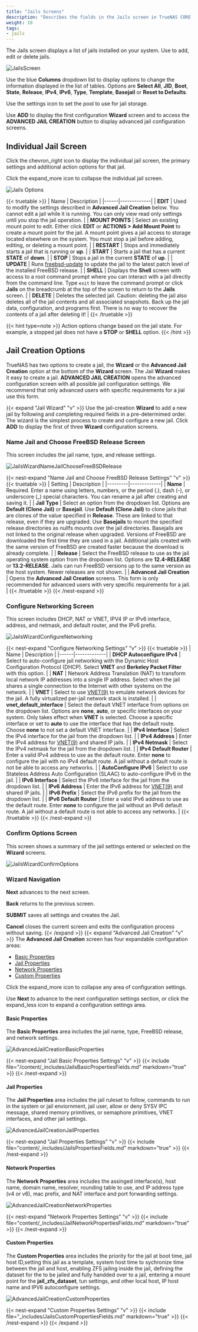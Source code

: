 ```yaml
---
title: "Jails Screens"
description: "Describes the fields in the Jails screen in TrueNAS CORE."
weight: 10
tags:
- jails
---
```


The Jails screen displays a list of jails installed on your system. Use to add, edit or delete jails.

![JailsScreen](/images/CORE/Jails/JailsScreen.png "Jails Screen")

Use the blue **Columns** dropdown list to display options to change the information displayed in the list of tables. Options are **Select All**, **JID**, **Boot**, **State**, **Release**, **IPv4**, **IPv6**, **Type**, **Template**, **Basejail** or **Reset to Defaults**.

Use the <span class="material-icons">settings</span> icon to set the pool to use for jail storage.

Use **ADD** to display the first configuration **Wizard** screen and to access the **ADVANCED JAIL CREATION** button to display advanced jail configuration screens.

## Individual Jail Screen

Click the <span class="material-icons">chevron_right</span> icon to display the individual jail screen, the primary settings and additional action options for that jail.

Click the <span class="material-icons">expand_more</span> icon to collapse the individual jail screen.

![Jails Options](/images/CORE/Jails/JailsOptions.png "Jails Options")

{{< truetable >}}
| Name | Description |
|------|-------------|
| **EDIT** | Used to modify the settings described in **Advanced Jail Creation** below. You cannot edit a jail while it is running. You can only view read only settings until you stop the jail operation. |
| **MOUNT POINTS** | Select an existing mount point to edit. Either click **EDIT** or **ACTIONS > Add Mount Point** to create a mount point for the jail. A mount point gives a jail access to storage located elsewhere on the system. You must stop a jail before adding, editing, or deleting a mount point. |
| **RESTART** | Stops and immediately starts a jail that is running or **up**. |
| **START** | Starts a jail that has a current **STATE** of **down**. |
| **STOP** | Stops a jail in the current **STATE** of **up**. |
| **UPDATE** | Runs [freebsd-update](https://www.freebsd.org/cgi/man.cgi?query=freebsd-update) to update the jail to the latest patch level of the installed FreeBSD release. |
| **SHELL** | Displays the **Shell** screen with access to a root command prompt where you can interact with a jail directly from the command line. Type `exit` to leave the command prompt or click **Jails** on the breadcrumb at the top of the screen to return to the **Jails** screen. |
| **DELETE** | Deletes the selected jail. Caution: deleting the jail also deletes all of the jail contents and all associated snapshots. Back up the jail data, configuration, and programs first. There is no way to recover the contents of a jail after deleting it! |
{{< /truetable >}}

{{< hint type=note >}}
Action options change based on the jail state. For example, a stopped jail does not have a **STOP** or **SHELL** option.
{{< /hint >}}

## Jail Creation Options
TrueNAS has two options to create a jail, the **Wizard** or the **Advanced Jail Creation** option at the bottom of the **Wizard** screen.
The Jail **Wizard** makes it easy to create a jail.
**ADVANCED JAIL CREATION** opens the advanced configuration screen with all possible jail configuration settings. 
We recommend that only advanced users with specific requirements for a jial use this form.

{{< expand "Jail Wizard" "v" >}}
Use the jail-creation **Wizard** to add a new jail by following and completing required fields in a pre-determimed order. 
The wizard is the simplest process to create and configure a new jail.
Click **ADD** to display the first of three **Wizard** configuration screens.

### Name Jail and Choose FreeBSD Release Screen
This screen includes the jail name, type, and release settings.

![JailsWizardNameJailChooseFreeBSDRelease](/images/CORE/Jails/JailsWizardNameJailChooseFreeBSDRelease.png "Jails Wizard NameJail Choose FreeBSD Release")

{{< nest-expand "Name Jail and Choose FreeBSD Release Settings" "v" >}}
{{< truetable >}}
| Setting | Description |
|---------|-------------|
| **Name** | Required. Enter a name using letters, numbers, or the period (.), dash (-), or underscore (_) special characters. You can rename a jail after creating and saving it. |
| **Jail Type** | Select an option from the dropdown list. Options are **Default (Clone Jail)** or **Basejail**. Use **Default (Clone Jail)** to clone jails that are clones of the value specified in **Release**. These are linked to that release, even if they are upgraded. Use **Basejails** to mount the specified release directories as nullfs mounts over the jail directories. Basejails are not linked to the original release when upgraded. Versions of FreeBSD are downloaded the first time they are used in a jail. Additional jails created with the same version of FreeBSD are created faster because the download is already complete. |
| **Release** | Select the FreeBSD release to use as the jail operating system option from the dropdown list. Options are **12.4-RELEASE** or **13.2-RELEASE**. Jails can run FreeBSD versions up to the same version as the host system. Newer releases are not shown. |
| **Advanced Jail Creation** | Opens the **Advanced Jail Creation** screens. This form is only recommended for advanced users with very specific requirements for a jail. |
{{< /truetable >}}
{{< /nest-expand >}}
### Configure Networking Screen
This screen includes DHCP, NAT or VNET, IPV4 IP or IPv6 interface, address, and netmask, and default router, and the IPv6 prefix.

![JailsWizardConfigureNetworking](/images/CORE/Jails/JailsWizardConfigureNetworking.png "Jails Wizard Configure Networking")

{{< nest-expand "Configure Networking Settings" "v" >}}
{{< truetable >}}
| Name | Description |
|------|-------------|
| **DHCP Autoconfigure IPv4** | Select to auto-configure jail networking with the Dynamic Host Configuration Protocol (DHCP). Select **VNET** and **Berkeley Packet Filter** with this option. |
| **NAT** | Network Address Translation (NAT) to transform local network IP addresses into a single IP address. Select when the jail shares a single connection to the Internet with other systems on the network. |
| **VNET** | Select to use [VNET(9)](https://www.freebsd.org/cgi/man.cgi?query=vnet) to emulate network devices for the jail. A fully virtualized per-jail network stack is installed. |
| **vnet_default_interface** | Select the default VNET interface from options on the dropdown list. Options are **none**, **auto**, or specific interfaces on your system. Only takes effect when **VNET** is selected. Choose a specific interface or set to **auto** to use the interface that has the default route. Choose **none** to not set a default VNET interface. |
| **IPv4 Interface** | Select the IPv4 interface for the jail from the dropdown list. |
| **IPv4 Address** | Enter the IPv4 address for [VNET(9)](https://www.freebsd.org/cgi/man.cgi?query=vnet) and shared IP jails. |
| **IPv4 Netmask** | Select the IPv4 netmask for the jail from the dropdown list. |
| **IPv4 Default Router** | Enter a valid IPv4 address to use as the default route. Enter **none** to configure the jail with no IPv4 default route. A jail without a default route is not be able to access any networks. |
| **AutoConfigure IPv6** | Select to use Stateless Address Auto Configuration (SLAAC) to auto-configure IPv6 in the jail. |
| **IPv6 Interface** | Select the IPv6 interface for the jail from the dropdown list. |
| **IPv6 Address** | Enter the IPv6 address for [VNET(9)](https://www.freebsd.org/cgi/man.cgi?query=vnet) and shared IP jails. |
| **IPv6 Prefix** | Select the IPv6 prefix for the jail from the dropdown list. |
| **IPv6 Default Router** | Enter a valid IPv6 address to use as the default route. Enter **none** to configure the jail without an IPv6 default route. A jail without a default route is not able to access any networks. |
{{< /truetable >}}
{{< /nest-expand >}}
### Confirm Options Screen
This screen shows a summary of the jail settings entered or selected on the **Wizard** screens.

![JailsWizardConfirmOptions](/images/CORE/Jails/JailsWizardConfirmOptions.png "Jails Wizard Confirm Options")

### Wizard Navigation

**Next** advances to the next screen.

**Back** returns to the previous screen.

**SUBMIT** saves all settings and creates the Jail.

**Cancel** closes the current screen and exits the configuration process without saving.
{{< /expand >}}
{{< expand "Advanced Jail Creation" "v" >}}
The **Advanced Jail Creation** screen has four expandable configuration areas:
* [Basic Properties](#basic-properties)
* [Jail Properties](#jail-properties)
* [Network Properties](#network-properties)
* [Custom Properties](#custom-properties)

Click the <span class="material-icons">expand_more</span> icon to collapse any area of configuration settings.

Use **Next** to advance to the next configuration settings section, or click the <span class="material-icons">expand_less</span> icon to expand a configuration settings area.

#### Basic Properties 
The **Basic Properties** area includes the jail name, type, FreeBSD release, and network settings.

![AdvancedJailCreationBasicProperties](/images/CORE/Jails/AdvancedJailCreationBasicProperties.png "Advanced Jail Creation Jail Basic Properties")

{{< nest-expand "Jail Basic Properties Settings" "v" >}}
{{< include file="/content/_includes/JailsBasicPropertiesFields.md" markdown="true" >}}
{{< /nest-expand >}}
#### Jail Properties
The **Jail Properties** area includes the jail ruleset to follow, commands to run in the system or jail enviornment, jail user, allow or deny SYSV IPC message, shared memory primitives, or semaphore primitives, VNET interfaces, and other jail settings. 

![AdvancedJailCreationJailProperties](/images/CORE/Jails/AdvancedJailCreationJailProperties.png "Advanced Jail Creation Jail Properties")

{{< nest-expand "Jail Properties Settings" "v" >}}
{{< include file="content/_includes/JailsPropertiesFields.md" markdown="true" >}}
{{< /nest-expand >}}
#### Network Properties
The **Network Properties** area includes the assinged interface(s), host name,  domain name, resolver, rounding table to use, and IP address type (v4 or v6), mac prefix, and NAT interface and port forwarding settings. 

![AdvancedJailCreationNetworkProperties](/images/CORE/Jails/AdvancedJailCreationNetworkProperties.png "Advanced Jail Creation Network Properties")

{{< nest-expand "Network Properties Settings" "v" >}}
{{< include file="content/_includes/JailNetworkPropertiesFields.md" markdown="true" >}}
{{< /nest-expand >}}
#### Custom Properties
The **Custom Properties** area includes the priority for the jail at boot time, jail host ID,setting this jail as a template, system host time to sychronize time between the jail and host, enabling ZFS jailing inside the jail, defining the dataset for the to be jailed and fully handded over to a jail, entering a mount point for the **jail_zfs_dataset**, tun settings, and other local host, IP host name and IPV6 autoconfigure settings.

![AdvancedJailCreationCustomProperties](/images/CORE/Jails/AdvancedJailCreationCustomProperties.png "Advanced Jail Creation Custom Properties")  

{{< nest-expand "Custom Properties Settings" "v" >}}
{{< include file="_includes/JailsCustomPropertiesFields.md" markdown="true" >}}
{{< /nest-expand >}}
{{< /expand >}}
